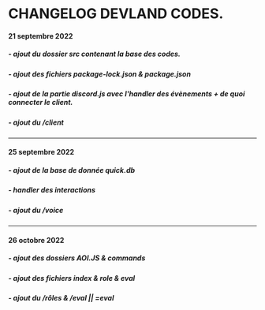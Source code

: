 # CHANGELOG DEVLAND CODES.
#### 21 septembre 2022
##### - ajout du dossier src contenant la base des codes.
##### - ajout des fichiers package-lock.json & package.json
##### - ajout de la partie discord.js avec l'handler des évènements + de quoi connecter le client.
##### - ajout du /client
-----
#### 25 septembre 2022
##### - ajout de la base de donnée quick.db
##### - handler des interactions
##### - ajout du /voice
-----
#### 26 octobre 2022
##### - ajout des dossiers AOI.JS & commands
##### - ajout des fichiers index & role & eval
##### - ajout du /rôles & /eval || =eval
